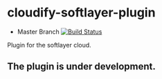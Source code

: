 cloudify-softlayer-plugin
=========================

* Master Branch [![Build Status](https://secure.travis-ci.org/cloudify-cosmo/cloudify-softlayer-plugin.png)](http://travis-ci.org/cloudify-cosmo/cloudify-softlayer-plugin)

Plugin for the softlayer cloud.

## The plugin is under development.
